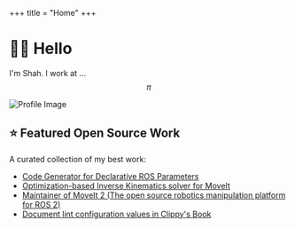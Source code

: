 +++
title = "Home"
+++

# 👋🏻 Hello

<div class="home-container">

  <div class="home-content">

I'm Shah.
I work at  ... $$ \pi $$

  </div>

  <div class="home-image">
    <img src="/rootware_zola/images/profile.jpg" alt="Profile Image" class="img-rounded" />
  </div>

</div>

## ⭐ Featured Open Source Work

A curated collection of my best work:

* [Code Generator for Declarative ROS Parameters](https://github.com/PickNikRobotics/generate_parameter_library)
* [Optimization-based Inverse Kinematics solver for MoveIt](https://github.com/picknikrobotics/pick_ik)
* [Maintainer of MoveIt 2 (The open source robotics manipulation platform for ROS 2)](https://github.com/ros-planning/moveit2/commits?author=tylerjw)
* [Document lint configuration values in Clippy's Book](https://github.com/rust-lang/rust-clippy/pull/10199)
